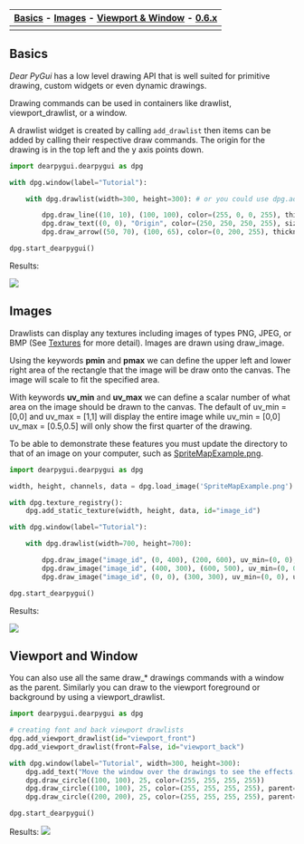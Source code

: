 | [Basics](#basics) - [Images](#images) - [Viewport & Window](#viewport-and-window) - [0.6.x](https://github.com/hoffstadt/DearPyGui_06/wiki/Drawing-API)|
|----|
||

## Basics
_Dear PyGui_ has a low level drawing API that is well suited for primitive drawing, custom widgets or even dynamic drawings.

Drawing commands can be used in containers like drawlist, viewport_drawlist, or a window.

A drawlist widget is created by calling `add_drawlist` then items can be added by calling their respective draw commands. The origin for the drawing is in the top left and the y axis points down.

```python
import dearpygui.dearpygui as dpg

with dpg.window(label="Tutorial"):

    with dpg.drawlist(width=300, height=300): # or you could use dpg.add_drawlist and set parents manually

        dpg.draw_line((10, 10), (100, 100), color=(255, 0, 0, 255), thickness=1)
        dpg.draw_text((0, 0), "Origin", color=(250, 250, 250, 255), size=15)
        dpg.draw_arrow((50, 70), (100, 65), color=(0, 200, 255), thickness=1, size=10)

dpg.start_dearpygui()
```

Results:

![](https://github.com/hoffstadt/DearPyGui/blob/assets/examples_wiki_0.8.x/draw_items.PNG)

## Images

Drawlists can display any textures including images of types PNG, JPEG, or BMP (See [Textures](https://github.com/hoffstadt/DearPyGui/wiki/Textures) for more detail). Images are drawn using draw_image.

Using the keywords **pmin** and **pmax** we can define the upper left and lower right area of the rectangle that the image will be draw onto the canvas. The image will scale to fit the specified area.

With keywords **uv_min** and **uv_max** we can define a scalar number of what area on the image should be drawn to the canvas. The default of uv_min = [0,0] and uv_max = [1,1] will display the entire image while uv_min = [0,0] uv_max = [0.5,0.5] will only show the first quarter of the drawing.

To be able to demonstrate these features you must update the directory to that of an image on your computer, such as [SpriteMapExample.png](https://github.com/hoffstadt/DearPyGui/blob/assets/examples_wiki_0.8.x/draw_images.PNG).

```python
import dearpygui.dearpygui as dpg

width, height, channels, data = dpg.load_image('SpriteMapExample.png') # 0: width, 1: height, 2: channels, 3: data

with dpg.texture_registry():
    dpg.add_static_texture(width, height, data, id="image_id")

with dpg.window(label="Tutorial"):

    with dpg.drawlist(width=700, height=700):

        dpg.draw_image("image_id", (0, 400), (200, 600), uv_min=(0, 0), uv_max=(1, 1))
        dpg.draw_image("image_id", (400, 300), (600, 500), uv_min=(0, 0), uv_max=(0.5, 0.5))
        dpg.draw_image("image_id", (0, 0), (300, 300), uv_min=(0, 0), uv_max=(2.5, 2.5))

dpg.start_dearpygui()
```

Results:

![](https://github.com/hoffstadt/DearPyGui/blob/assets/examples_wiki_0.8.x/draw_images.PNG)

## Viewport and Window

You can also use all the same draw_* drawings commands with a window as the parent. Similarly you can draw to the viewport foreground or background by using a viewport_drawlist.

```python
import dearpygui.dearpygui as dpg

# creating font and back viewport drawlists
dpg.add_viewport_drawlist(id="viewport_front")
dpg.add_viewport_drawlist(front=False, id="viewport_back")

with dpg.window(label="Tutorial", width=300, height=300):
    dpg.add_text("Move the window over the drawings to see the effects.", wrap=300)
    dpg.draw_circle((100, 100), 25, color=(255, 255, 255, 255))
    dpg.draw_circle((100, 100), 25, color=(255, 255, 255, 255), parent="viewport_front")
    dpg.draw_circle((200, 200), 25, color=(255, 255, 255, 255), parent="viewport_back")

dpg.start_dearpygui()
```
Results:
![](https://github.com/hoffstadt/DearPyGui/blob/assets/examples_wiki_0.8.x/draw_viewport.gif)